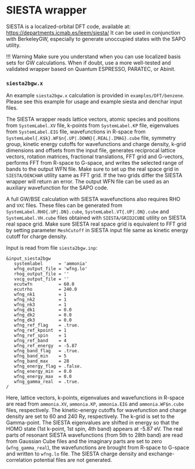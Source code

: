 # SIESTA wrapper

SIESTA is a localized-orbital DFT code, available at:
<https://departments.icmab.es/leem/siesta/>
It can be used in conjunction with BerkeleyGW, especially to generate unoccupied states
with the SAPO utility.


!!! Warning
    Make sure you understand when you can use localized basis sets for GW
    calculations. When if doubt, use a more well-tested and validated wrapper
    based on Quantum ESPRESSO, PARATEC, or Abinit.


### `siesta2bgw.x`

An example `siesta2bgw.x` calculation is provided in `examples/DFT/benzene`. 
Please see this example for usage and example siesta and denchar input
files.

The SIESTA wrapper reads lattice vectors, atomic species and
positions from `SystemLabel.XV` file, k-points from `SystemLabel.KP`
file, eigenvalues from `SystemLabel.EIG` file, wavefunctions in R-space
from `SystemLabel{.K$k}.WF$n{.UP|.DOWN}{.REAL|.IMAG}.cube` file, symmetry
group, kinetic energy cutoffs for wavefunctions and charge density,
k-grid dimensions and offsets from the input file, generates reciprocal
lattice vectors, rotation matrices, fractional translations, FFT grid and
G-vectors, performs FFT from R-space to G-space, and writes the selected
range of bands to the output WFN file. Make sure to set up the real
space grid in `SIESTA/DENCHAR` utility same as FFT grid. If the two grids
differ the SIESTA wrapper will return an error. The output WFN file
can be used as an auxiliary wavefunction for the SAPO code.

A full GW/BSE calculation with SIESTA wavefunctions also requires RHO and 
`VXC` files. These files can be generated from `SystemLabel.RHO{.UP|.DN}.cube`, 
`SystemLabel.VT{.UP|.DN}.cube` and `SystemLabel.VH.cube` files obtained with 
`SIESTA/GRID2CUBE` utility on SIESTA real space grid. Make sure SIESTA real 
space grid is equivalent to FFT grid by setting parameter `MeshCutoff` 
in SIESTA input file same as kinetic energy cutoff for charge density.

Input is read from file `siesta2bgw.inp`:

```
&input_siesta2bgw
   systemlabel      = 'ammonia'
   wfng_output_file = 'wfng.lo'
   rhog_output_file = ''
   vxcg_output_file = ''
   ecutwfn          = 60.0
   ecutrho          = 240.0
   wfng_nk1         = 1
   wfng_nk2         = 1
   wfng_nk3         = 1
   wfng_dk1         = 0.0
   wfng_dk2         = 0.0
   wfng_dk3         = 0.0
   wfng_ref_flag    = .true.
   wfng_ref_kpoint  = 1
   wfng_ref_spin    = 1
   wfng_ref_band    = 4
   wfng_ref_energy  = -5.87
   wfng_band_flag   = .true.
   wfng_band_min    = 5
   wfng_band_max    = 28
   wfng_energy_flag = .false.
   wfng_energy_min  = 0.0
   wfng_energy_max  = 0.0
   wfng_gamma_real  = .true.
/
```

Here, lattice vectors, k-points, eigenvalues and wavefunctions in R-space 
are read from `ammonia.XV`, `ammonia.KP`, `ammonia.EIG` and `ammonia.WF$n.cube `
files, respectively. The kinetic-energy cutoffs for 
wavefunction and charge density are set to 60 and 240 Ry, respectively. 
The k-grid is set to the Gamma-point. The SIESTA eigenvalues are shifted 
in energy so that the HOMO state (1st k-point, 1st spin, 4th band) appears 
at -5.87 eV. The real parts of resonant SIESTA wavefunctions (from 5th to 
28th band) are read from Gaussian Cube files and the imaginary parts are 
set to zero (`wfng_gamma_real`), the wavefunctions are brought from R-space 
to G-space and written to `wfng.lo` file. The SIESTA charge density and 
exchange-correlation potential files are not generated.
